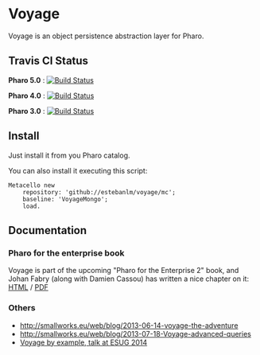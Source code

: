 Voyage
======
Voyage is an object persistence abstraction layer for Pharo.

Travis CI Status
----------------
**Pharo 5.0** : [![Build Status](https://travis-ci.org/estebanlm/voyage.png?smalltalk=Pharo-5.0)](http://travis-ci.org/estebanlm/voyage)

**Pharo 4.0** : [![Build Status](https://travis-ci.org/estebanlm/voyage.png?smalltalk=Pharo-4.0)](http://travis-ci.org/estebanlm/voyage)

**Pharo 3.0** : [![Build Status](https://travis-ci.org/estebanlm/voyage.png?smalltalk=Pharo-3.0)](http://travis-ci.org/estebanlm/voyage)

Install
-------

Just install it from you Pharo catalog. 

You can also install it executing this script:

```Smalltalk
Metacello new 
	repository: 'github://estebanlm/voyage/mc';
	baseline: 'VoyageMongo';
	load.
```

Documentation
-------------
### Pharo for the enterprise book
Voyage is part of the upcoming "Pharo for the Enterprise 2" book, and Johan Fabry (along with Damien Cassou) has written a nice chapter on it: [HTML](https://ci.inria.fr/pharo-contribution/job/EnterprisePharoBook/ws/Voyage/Voyage.html) / [PDF](https://ci.inria.fr/pharo-contribution/job/EnterprisePharoBook/ws/Voyage/Voyage.pdf)

### Others
- http://smallworks.eu/web/blog/2013-06-14-voyage-the-adventure
- http://smallworks.eu/web/blog/2013-07-18-Voyage-advanced-queries
- [Voyage by example, talk at ESUG 2014](http://smallworks.eu/web/blog/2014-08-21-VoyageByExample)
